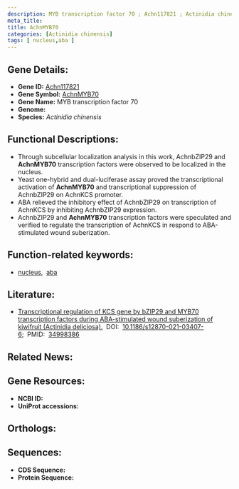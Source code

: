 ```yaml
---
description: MYB transcription factor 70 ; Achn117821 ; Actinidia chinensis
meta_title:
title: AchnMYB70
categories: [Actinidia chinensis]
tags: [ nucleus,aba ]
---
```


## Gene Details:
- **Gene ID:** [Achn117821]()
- **Gene Symbol:** <u>AchnMYB70</u>
- **Gene Name:** MYB transcription factor 70
- **Genome:** []()
- **Species:** *Actinidia chinensis*

## Functional Descriptions:
   - Through subcellular localization analysis in this work, AchnbZIP29 and **AchnMYB70** transcription factors were observed to be localized in the nucleus.
   - Yeast one-hybrid and dual-luciferase assay proved the transcriptional activation of **AchnMYB70** and transcriptional suppression of AchnbZIP29 on AchnKCS promoter.
   - ABA relieved the inhibitory effect of AchnbZIP29 on transcription of AchnKCS by inhibiting AchnbZIP29 expression.
   - AchnbZIP29 and **AchnMYB70** transcription factors were speculated and verified to regulate the transcription of AchnKCS in respond to ABA-stimulated wound suberization.

## Function-related keywords:
   - [nucleus](/tags/nucleus/),&nbsp;&nbsp;[aba](/tags/aba/)

## Literature:
   - [Transcriptional regulation of KCS gene by bZIP29 and MYB70 transcription factors during ABA-stimulated wound suberization of kiwifruit (Actinidia deliciosa).](https://doi.org/10.1186/s12870-021-03407-6)&nbsp;&nbsp;DOI:&nbsp;&nbsp;[10.1186/s12870-021-03407-6](https://doi.org/10.1186/s12870-021-03407-6);&nbsp;&nbsp;PMID:&nbsp;&nbsp;[34998386](https://pubmed.ncbi.nlm.nih.gov/34998386/)

## Related News:

## Gene Resources:
- **NCBI ID:**  [](https://www.ncbi.nlm.nih.gov/gene/?term=)
- **UniProt accessions:**  [](https://www.uniprot.org/uniprotkb//entry)

## Orthologs:

## Sequences:
- **CDS Sequence:**
- **Protein Sequence:**
